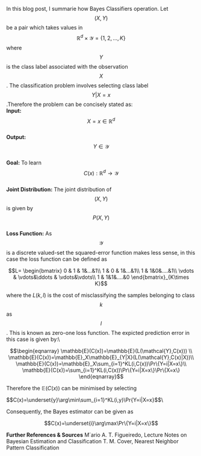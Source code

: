 <script src="https://cdn.mathjax.org/mathjax/latest/MathJax.js?config=TeX-AMS-MML_HTMLorMML" type="text/javascript"></script>
In this blog post, I summarie how Bayes Classifiers operation. Let $$(X,Y)$$ be a pair which takes values in $$\mathbb{R}^d\times\mathcal{Y}=\{1,2,...,K\}$$ where $$Y$$ is the class label associated with the observation $$X$$. The classification problem involves selecting class label $$Y|X=x$$.Therefore the problem can be concisely stated as:\
**Input:** $$X=x\in \mathbb{R}^d$$ \
**Output:** $$Y\in\mathcal{Y}$$ \
**Goal:** To learn $$C(x):\mathbb{R}^d\rightarrow\mathcal{Y}$$ \
**Joint Distribution:**  The joint distribution of $$(X,Y)$$ is given by $$P(X,Y)$$ \
**Loss Function:**  As $$\mathcal{Y}$$ is a discrete valued-set the squared-error function makes less sense, in this case the loss function can be defined as

$$L= \begin{bmatrix}  
0 & 1 & 1&...&1\\  
1 & 0 & 1&...&1\\
1 & 1&0&....&1\\
\vdots & \vdots&\ddots & \vdots&\vdots\\
1 & 1&1&....&0 
\end{bmatrix}_{K\times K}$$

where the $L(k,l)$ is the cost of misclassifying the samples belonging to class $$k$$ as $$l$$. This is known as zero-one loss function. The expicted prediction error in this case is given by:\

$$\begin{eqnarray}
\mathbb{E}(C(x))=\mathbb{E}(L(\mathcal{Y},C(x))) \\
\mathbb{E}(C(x))=\mathbb{E}_X\mathbb{E}_{Y|X}(L(\mathcal{Y},C(x)|X))\\
\mathbb{E}(C(x))=\mathbb{E}_X\sum_{i=1}^KL(i,C(x))\Pr\{Y=i|X=x\}\\
\mathbb{E}(C(x))=\sum_{i=1}^KL(i,C(x))\Pr\{Y=i|X=x\}\Pr\{X=x\}
\end{eqnarray}$$

Therefore the $\mathbb{E}(C(x))$ can be minimised by selecting 

\$$C(x)=\underset{y}\arg\min\sum_{i=1}^KL(i,y)\Pr{Y=i|X=x}$$\

Consequently, the Bayes estimator can be given as

$$C(x)=\underset{i}\arg\max\Pr\{Y=i|X=x\}$$

**Further References & Sources**
M´ario A. T. Figueiredo, Lecture Notes on Bayesian Estimation and Classification
T. M. Cover, Nearest Neighbor Pattern Classification
